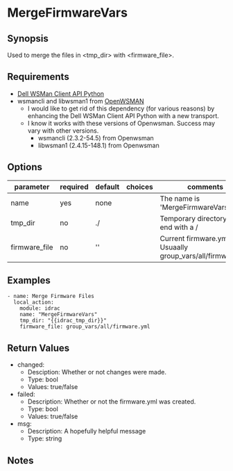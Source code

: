 # MergeFirmwareVars

## Synopsis

Used to merge the files in <tmp_dir> with <firmware_file>.

## Requirements

* [Dell WSMan Client API Python](https://github.com/hbeatty/dell-wsman-client-api-python)
* wsmancli and libwsman1 from [OpenWSMAN](https://openwsman.github.io/)
  * I would like to get rid of this dependency (for various reasons) by enhancing the Dell WSMan Client API Python with a new transport.
  * I know it works with these versions of Openwsman. Success may vary with other versions.
    * wsmancli (2.3.2-54.5) from Openwsman
    * libwsman1 (2.4.15-148.1) from Openwsman

## Options

| parameter     | required | default | choices   | comments                                  |
| ---------     | -------- | ------- | -------   | --------                                  |
| name          | yes      | none    |           | The name is 'MergeFirmwareVars'           |
| tmp_dir       | no       | ./      |           | Temporary directory. Must end with a /    |
| firmware_file | no       | ''      |           | Current firmware.yml. Usuaally group_vars/all/firmware.yml |

## Examples

```
- name: Merge Firmware Files
  local_action:
    module: idrac
    name: "MergeFirmwareVars"
    tmp_dir: "{{idrac_tmp_dir}}"
    firmware_file: group_vars/all/firmware.yml
```

## Return Values

* changed:
  * Desciption: Whether or not changes were made.
  * Type: bool
  * Values: true/false
* failed:
  * Description: Whether or not the firmware.yml was created.
  * Type: bool
  * Values: true/false
* msg:
  * Description: A hopefully helpful message
  * Type: string

## Notes

